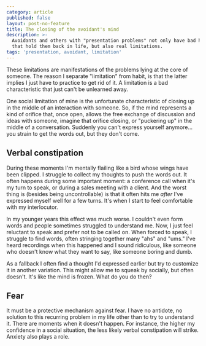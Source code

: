 ```yaml
---
category: article
published: false
layout: post-no-feature
title: The closing of the avoidant's mind
description: >-
  Avoidants and others with "presentation problems" not only have bad habits
  that hold them back in life, but also real limitations. 
tags: 'presentation, avoidant, limitation'
---
```

These limitations are manifestations of the problems lying at the core of someone. The reason I separate "limitation" from habit, is that the latter implies I just have to practice to get rid of it. A limitation is a bad characteristic that just can't be unlearned away.

One social limitation of mine is the unfortunate characteristic of closing up in the middle of an interaction with someone. So, if the mind represents a kind of orifice that, once open, allows the free exchange of discussion and ideas with someone, imagine that orifice closing, or "puckering up" in the middle of a conversation. Suddenly you can't express yourself anymore... you strain to get the words out, but they don't come.

## Verbal constipation

During these moments I'm mentally flailing like a bird whose wings have been clipped. I struggle to collect my thoughts to push the words out. It often happens during some important moment: a conference call when it's my turn to speak, or during a sales meeting with a client. And the worst thing is (besides being uncontrollable) is that it often hits me *after* I've expressed myself well for a few turns. It's when I start to feel comfortable with my interlocutor. 

In my younger years this effect was much worse. I couldn't even form words and people sometimes struggled to understand me. Now, I just feel reluctant to speak and prefer not to be called on. When forced to speak, I struggle to find words, often stringing together many "ahs" and "ums." I've heard recordings when this happened and I sound ridiculous, like someone who doesn't know what they want to say, like someone boring and dumb. 

As a fallback I often find a thought I'd expressed earlier but try to customize it in another variation. This might allow me to squeak by socially, but often doesn't. It's like the mind is frozen. What do you do then?

## Fear

It must be a protective mechanism against fear. I have no antidote, no solution to this recurring problem in my life other than to try to understand it. There are moments when it doesn't happen. For instance, the higher my confidence in a social situation, the less likely verbal constipation will strike. Anxiety also plays a role.
